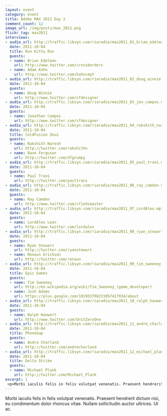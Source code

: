 ```yaml
---
layout: event
category: event
title: Adobe MAX 2011 Day 2
comment_count: 12
image_url: /img/posts/max_2011.png
flickr_tag: max2011
interviews:
- audio_url: http://traffic.libsyn.com/riaradio/max2011_01_brian_edelman_adam_kahn.mp3
  date: 2011-10-04
  title: Run Kitty Run
  guests:
  - name: Brian Edelman
    url: http://www.twitter.com/crossborders
  - name: Adam Kahn
    url: http://www.twitter.com/kahncept
- audio_url: http://traffic.libsyn.com/riaradio/max2011_02_doug_winnie.mp3
  date: 2011-10-04
  guests:
  - name: Doug Winnie
    url: http://www.twitter.com/sfdesigner
- audio_url: http://traffic.libsyn.com/riaradio/max2011_03_jon_campos.mp3
  date: 2011-10-04
  guests:
  - name: Jonathan Campos
    url: http://www.twitter.com/sfdesigner
- audio_url: http://traffic.libsyn.com/riaradio/max2011_04_rakshith_naresh_dave_ferguson.mp3
  date: 2011-10-04
  title: ColdFusion Zeus
  guests:
  - name: Rakshith Naresh
    url: http://twitter.com/rakshithn
  - name: Dave Ferguson
    url: http://twitter.com/dfgrumpy
- audio_url: http://traffic.libsyn.com/riaradio/max2011_05_paul_trani.mp3
  date: 2011-10-04
  guests:
  - name: Paul Trani
    url: http://twitter.com/paultrani
- audio_url: http://traffic.libsyn.com/riaradio/max2011_06_ray_camden.mp3
  date: 2011-10-04
  guests:
  - name: Ray Camden
    url: http://www.twitter.com/cfjedimaster
- audio_url: http://traffic.libsyn.com/riaradio/max2011_07_LordAlex.mp3
  date: 2011-10-04
  guests:
  - name: LordAlex Leon
    url: http://www.twitter.com/lordalex
- audio_url: http://traffic.libsyn.com/riaradio/max2011_08_ryan_stewart_renaun_erickson.mp3
  date: 2011-10-04
  guests:
  - name: Ryan Stewart
    url: http://twitter.com/ryanstewart
  - name: Renaun Erickson
    url: http://twitter.com/renaun
- audio_url: http://traffic.libsyn.com/riaradio/max2011_09_tim_sweeney_josh_adams.mp3
  date: 2011-10-04
  title: Epic Games
  guests:
  - name: Tim Sweeney
    url: http://en.wikipedia.org/wiki/Tim_Sweeney_(game_developer)
  - name: Josh Adams
    url: https://plus.google.com/101953708231057417934/about
- audio_url: http://traffic.libsyn.com/riaradio/max2011_10_ralph_hauwert.mp3
  date: 2011-10-04
  guests:
  - name: Ralph Hauwert
    url: http://www.twitter.com/UnitZeroOne
- audio_url: http://traffic.libsyn.com/riaradio/max2011_11_andre_charland.mp3
  date: 2011-10-04
  title: PhoneGap
  guests:
  - name: Andre Charland
    url: http://twitter.com/andrecharland
- audio_url: http://traffic.libsyn.com/riaradio/max2011_12_michael_plank.mp3
  date: 2011-10-04
  title: Delta Strike
  guests:
  - name: Michael Plank
    url: http://twitter.com/Michael_Plank
excerpt: |
 <p>Morbi iaculis felis in felis volutpat venenatis. Praesent hendrerit dictum nisi, eu condimentum dolor rhoncus vitae. Nullam sollicitudin auctor ultrices. Ut ac.</p>
---
```

Morbi iaculis felis in felis volutpat venenatis. Praesent hendrerit dictum nisi, eu condimentum dolor rhoncus vitae. Nullam sollicitudin auctor ultrices. Ut ac.